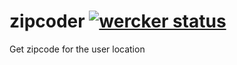 zipcoder [![wercker status](https://app.wercker.com/status/ce8c11af12d22a8fad41177c7cd8fe9e/s/ "wercker status")](https://app.wercker.com/project/bykey/ce8c11af12d22a8fad41177c7cd8fe9e)
========

Get zipcode for the user location
